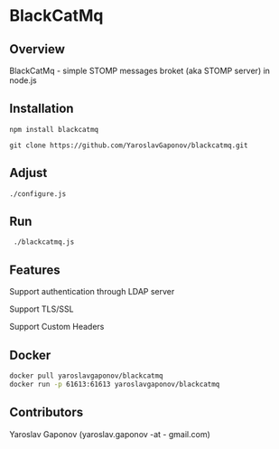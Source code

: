 BlackCatMq
========

## Overview

BlackCatMq - simple STOMP messages broket (aka STOMP server) in node.js

## Installation

`npm install blackcatmq`

`git clone https://github.com/YaroslavGaponov/blackcatmq.git`

## Adjust

`./configure.js`

## Run

` ./blackcatmq.js`

## Features

  Support authentication through LDAP server

  Support TLS/SSL
  
  Support Custom Headers


## Docker

```sh
docker pull yaroslavgaponov/blackcatmq
docker run -p 61613:61613 yaroslavgaponov/blackcatmq
```

## Contributors
Yaroslav Gaponov (yaroslav.gaponov -at - gmail.com)
